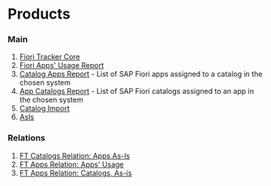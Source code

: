 # Products

### Main
1. [Fiori Tracker Core](ft-core.md)
2. [Fiori Apps' Usage Report](fa.md)
3. [Catalog Apps Report](ca.md) - List of SAP Fiori apps assigned to a catalog in the chosen system
4. [App Catalogs Report](ac.md) - List of SAP Fiori catalogs assigned to an app in the chosen system
5. [Catalog Import](ci.md)
6. [AsIs](asis.md)

### Relations
1. [FT Catalogs Relation: Apps As-Is](/ft-cats-rel-apps-asis.md)
2. [FT Apps Relation: Apps' Usage](ft-apps-rel-appsusage.md)
3. [FT Apps Relation: Catalogs, As-is](ft-apps-rel-catalogs-asis.md)










